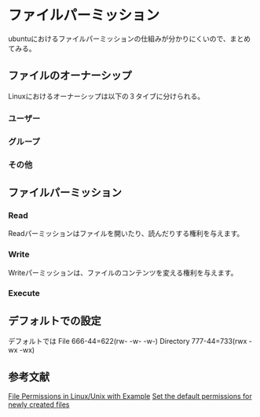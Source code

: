 # ファイルパーミッション
ubuntuにおけるファイルパーミッションの仕組みが分かりにくいので、まとめてみる。
## ファイルのオーナーシップ
Linuxにおけるオーナーシップは以下の３タイブに分けられる。
### ユーザー

### グループ

### その他

## ファイルパーミッション
### Read
Readパーミッションはファイルを開いたり、読んだりする権利を与えます。
### Write
Writeパーミッションは、ファイルのコンテンツを変える権利を与えます。
### Execute

<!--
## ファイルマネージャーでの取扱い 
ファイルマネージャーでの取扱いはファイルかフォルダーかによって変わってくる。

### ファイルの場合
ファイルにおいて、プログラムとして実行可能かはチェックポックスで一括して設定するので、以下では省略する。  
Read-only=r-  
Read and write=rw  
None=--

### フォルダーの場合
List files only=r--  
Access files=r-x  
Create and delete files=rwx  
None=---
-->

## デフォルトでの設定
デフォルトでは
File 666-44=622(rw- -w- -w-)
Directory 777-44=733(rwx -wx -wx)
## 参考文献
[File Permissions in Linux/Unix with Example](https://www.guru99.com/file-permissions.html)
[Set the default permissions for newly created files](https://geek-university.com/linux/set-the-default-permissions-for-newly-created-files/)

